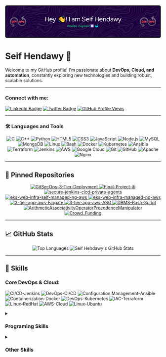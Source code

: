 ![GitHub Banner](./assets/GitHubHeader.png)

# Seif Hendawy 👋

Welcome to my GitHub profile! I'm passionate about **DevOps, Cloud, and automation**, constantly exploring new technologies and building robust, scalable solutions.

---

### Connect with me:

[![LinkedIn Badge](https://img.shields.io/badge/LinkedIn-Profile-informational?style=flat&logo=linkedin&logoColor=white&color=0D76A8)](https://www.linkedin.com/in/seif-hendawy-3995561a8/)
[![Twitter Badge](https://img.shields.io/badge/Twitter-Profile-informational?style=flat&logo=twitter&logoColor=white&color=1CA2F1)](https://twitter.com/MeSivom86)
[![GitHub Profile Views](https://komarev.com/ghpvc/?username=Hendawyy&style=flat-square&color=blueviolet)](https://github.com/Hendawyy)

---

### 🛠 Languages and Tools

<div align="center">
  <img src="https://cdn.jsdelivr.net/gh/devicons/devicon/icons/c/c-original.svg" height="40" alt="C" title="C" />
  <img src="https://cdn.jsdelivr.net/gh/devicons/devicon/icons/cplusplus/cplusplus-original.svg" height="40" alt="C++" title="C++" />
  <img src="https://cdn.jsdelivr.net/gh/devicons/devicon/icons/python/python-original.svg" height="40" alt="Python" title="Python" />
  <img src="https://cdn.jsdelivr.net/gh/devicons/devicon/icons/html5/html5-original.svg" height="40" alt="HTML5" title="HTML5" />
  <img src="https://cdn.jsdelivr.net/gh/devicons/devicon/icons/css3/css3-original.svg" height="40" alt="CSS3" title="CSS3" />
  <img src="https://cdn.jsdelivr.net/gh/devicons/devicon/icons/javascript/javascript-original.svg" height="40" alt="JavaScript" title="JavaScript" />
  <img src="https://cdn.jsdelivr.net/gh/devicons/devicon/icons/nodejs/nodejs-original.svg" height="40" alt="Node.js" title="Node.js" />
  <img src="https://cdn.jsdelivr.net/gh/devicons/devicon/icons/mysql/mysql-original.svg" height="40" alt="MySQL" title="MySQL" />
  <img src="https://cdn.jsdelivr.net/gh/devicons/devicon/icons/mongodb/mongodb-original.svg" height="40" alt="MongoDB" title="MongoDB" />
  <img src="https://cdn.jsdelivr.net/gh/devicons/devicon/icons/linux/linux-original.svg" height="40" alt="Linux" title="Linux" />
  <img src="https://cdn.jsdelivr.net/gh/devicons/devicon/icons/bash/bash-original.svg" height="40" alt="Bash" title="Bash" />
  <img src="https://cdn.jsdelivr.net/gh/devicons/devicon/icons/docker/docker-original.svg" height="40" alt="Docker" title="Docker" />
  <img src="https://cdn.jsdelivr.net/gh/devicons/devicon/icons/kubernetes/kubernetes-plain.svg" height="40" alt="Kubernetes" title="Kubernetes" />
  <img src="https://cdn.jsdelivr.net/gh/devicons/devicon/icons/ansible/ansible-original.svg" height="40" alt="Ansible" title="Ansible" />
  <img src="https://cdn.jsdelivr.net/gh/devicons/devicon/icons/terraform/terraform-original.svg" height="40" alt="Terraform" title="Terraform" />
  <img src="https://cdn.jsdelivr.net/gh/devicons/devicon/icons/jenkins/jenkins-line.svg" height="40" alt="Jenkins" title="Jenkins" />
  <img src="https://cdn.jsdelivr.net/gh/devicons/devicon/icons/amazonwebservices/amazonwebservices-line-wordmark.svg" height="40" alt="AWS" title="AWS" />
  <img src="https://cdn.jsdelivr.net/gh/devicons/devicon/icons/googlecloud/googlecloud-original.svg" height="40" alt="Google Cloud" title="Google Cloud" />
  <img src="https://cdn.jsdelivr.net/gh/devicons/devicon/icons/git/git-original.svg" height="40" alt="Git" title="Git" />
  <img src="https://cdn.jsdelivr.net/gh/devicons/devicon/icons/github/github-original.svg" height="40" alt="GitHub" title="GitHub" />
  <img src="https://cdn.jsdelivr.net/gh/devicons/devicon/icons/apache/apache-original.svg" height="40" alt="Apache" title="Apache" />
  <img src="https://cdn.jsdelivr.net/gh/devicons/devicon/icons/nginx/nginx-original.svg" height="40" alt="Nginx" title="Nginx" />
</div>

---

## 🚀 Pinned Repositories

<div align="center">
  <a href="https://github.com/Hendawyy/GitSecOps-3-Tier-Deployment">
    <img src="https://github-readme-stats.vercel.app/api/pin/?username=Hendawyy&repo=GitSecOps-3-Tier-Deployment&title_color=ffffff&text_color=c9cacc&icon_color=4AB197&bg_color=1A2B34&cache_seconds=60" alt="GitSecOps-3-Tier-Deployment" />
  </a>
  <a href="https://github.com/Hendawyy/Final-Project-iti">
    <img src="https://github-readme-stats.vercel.app/api/pin/?username=Hendawyy&repo=Final-Project-iti&title_color=ffffff&text_color=c9cacc&icon_color=4AB197&bg_color=1A2B34&cache_seconds=60" alt="Final-Project-iti" />
  </a>
  <a href="https://github.com/Hendawyy/secure-jenkins-cicd-private-agents">
    <img src="https://github-readme-stats.vercel.app/api/pin/?username=Hendawyy&repo=secure-jenkins-cicd-private-agents&title_color=ffffff&text_color=c9cacc&icon_color=4AB197&bg_color=1A2B34&cache_seconds=60" alt="secure-jenkins-cicd-private-agents" />
  </a>
  <a href="https://github.com/Hendawyy/eks-web-infra-self-managed-ng-aws">
    <img src="https://github-readme-stats.vercel.app/api/pin/?username=Hendawyy&repo=eks-web-infra-self-managed-ng-aws&title_color=ffffff&text_color=c9cacc&icon_color=4AB197&bg_color=1A2B34&cache_seconds=60" alt="eks-web-infra-self-managed-ng-aws" />
  </a>
  <a href="https://github.com/Hendawyy/eks-web-infra-managed-ng-aws">
    <img src="https://github-readme-stats.vercel.app/api/pin/?username=Hendawyy&repo=eks-web-infra-managed-ng-aws&title_color=ffffff&text_color=c9cacc&icon_color=4AB197&bg_color=1A2B34&cache_seconds=60" alt="eks-web-infra-managed-ng-aws" />
  </a>
  <a href="https://github.com/Hendawyy/3-tier-app-aws-Fargate">
    <img src="https://github-readme-stats.vercel.app/api/pin/?username=Hendawyy&repo=3-tier-app-aws-Fargate&title_color=ffffff&text_color=c9cacc&icon_color=4AB197&bg_color=1A2B34&cache_seconds=60" alt="3-tier-app-aws-Fargate" />
  </a>
  <a href="https://github.com/Hendawyy/3-tier-app-aws-ASG">
    <img src="https://github-readme-stats.vercel.app/api/pin/?username=Hendawyy&repo=3-tier-app-aws-ASG&title_color=ffffff&text_color=c9cacc&icon_color=4AB197&bg_color=1A2B34&cache_seconds=60" alt="3-tier-app-aws-ASG" />
  </a>
  <a href="https://github.com/Hendawyy/DBMS-Bash-Script">
    <img src="https://github-readme-stats.vercel.app/api/pin/?username=Hendawyy&repo=DBMS-Bash-Script&title_color=ffffff&text_color=c9cacc&icon_color=4AB197&bg_color=1A2B34&cache_seconds=60" alt="DBMS-Bash-Script" />
  </a>
  <a href="https://github.com/Hendawyy/ArithmeticAssociativityOperatorPrecedenceManipulator">
    <img src="https://github-readme-stats.vercel.app/api/pin/?username=Hendawyy&repo=ArithmeticAssociativityOperatorPrecedenceManipulator&title_color=ffffff&text_color=c9cacc&icon_color=4AB197&bg_color=1A2B34&cache_seconds=60" alt="ArithmeticAssociativityOperatorPrecedenceManipulator" />
  </a>
  <a href="https://github.com/Hendawyy/Crowd_Funding.git">
    <img src="https://github-readme-stats.vercel.app/api/pin/?username=Hendawyy&repo=Crowd_Funding&title_color=ffffff&text_color=c9cacc&icon_color=4AB197&bg_color=1A2B34&cache_seconds=60" alt="Crowd_Funding" />
  </a>
</div>

---

## 📈 GitHub Stats

<div align="center">
  <img src="https://github-readme-stats.vercel.app/api/top-langs/?username=Hendawyy&hide=html,css&title_color=ffffff&text_color=c9cacc&icon_color=4AB197&bg_color=1A2B34&cache_seconds=60" alt="Top Languages" />
  <img src="https://github-readme-stats.vercel.app/api?username=Hendawyy&show_icons=true&line_height=27&count_private=true&title_color=ffffff&text_color=c9cacc&icon_color=4AB097&bg_color=1A2B34&cache_seconds=60" alt="Seif Hendawy's GitHub Stats" />
</div>

---

## 💼 Skills

### Core DevOps & Cloud:

![CI/CD-Jenkins](https://img.shields.io/badge/CI/CD-Jenkins-informational?style=flat&logo=jenkins&logoColor=white&color=4AB197)
![DevOps-CI/CD](https://img.shields.io/badge/DevOps-CI/CD-informational?style=flat&logo=github-actions&logoColor=white&color=4AB197)
![Configuration Management-Ansible](https://img.shields.io/badge/Configuration_Management-Ansible-informational?style=flat&logo=ansible&logoColor=white&color=4AB197)
![Containerization-Docker](https://img.shields.io/badge/Containerization-Docker-informational?style=flat&logo=docker&logoColor=white&color=4AB197)
![DevOps-Kubernetes](https://img.shields.io/badge/Orchestration-Kubernetes-informational?style=flat&logo=kubernetes&logoColor=white&color=4AB197)
![IAC-Terraform](https://img.shields.io/badge/IAC-Terraform-informational?style=flat&logo=terraform&logoColor=white&color=4AB197)
![Linux-RedHat](https://img.shields.io/badge/Linux-RedHat-informational?style=flat&logo=RedHat&logoColor=white&color=4AB197)
![AWS-Cloud](https://img.shields.io/badge/AWS-Cloud-informational?style=flat&logo=Amazon%20AWS&Cloud&logoColor=white&color=4AB197)
![Linux-Ubuntu](https://img.shields.io/badge/Linux-Ubuntu-informational?style=flat&logo=ubuntu&logoColor=white&color=4AB197)

<details>
<summary><h3>Programing Skills</h3></summary>

![Python](https://img.shields.io/badge/Python-informational?style=flat&logo=python&logoColor=white&color=4AB197)
![Java](https://img.shields.io/badge/Java-informational?style=flat&logo=java&logoColor=white&color=4AB197)
![C](https://img.shields.io/badge/C-informational?style=flat&logo=c&logoColor=white&color=4AB197)
![C++](https://img.shields.io/badge/C++-informational?style=flat&logo=c%2B%2B&logoColor=white&color=4AB197)
![C#](https://img.shields.io/badge/C%23-informational?style=flat&logo=c-sharp&logoColor=white&color=4AB197)
![PHP](https://img.shields.io/badge/PHP-informational?style=flat&logo=php&logoColor=white&color=4AB197)
![Dart](https://img.shields.io/badge/Dart-informational?style=flat&logo=dart&logoColor=white&color=4AB197)
![MySQL](https://img.shields.io/badge/MySQL-informational?style=flat&logo=mysql&logoColor=white&color=4AB197)
![HTML](https://img.shields.io/badge/HTML-informational?style=flat&logo=html5&logoColor=white&color=4AB197)
![CSS](https://img.shields.io/badge/CSS-informational?style=flat&logo=css3&logoColor=white&color=4AB197)
![JavaScript](https://img.shields.io/badge/JavaScript-informational?style=flat&logo=javascript&logoColor=white&color=4AB197)
![Flutter](https://img.shields.io/badge/Flutter-informational?style=flat&logo=flutter&logoColor=white&color=4AB197)
![Full Stack](https://img.shields.io/badge/Full%20Stack-informational?style=flat&logo=react&logoColor=white&color=4AB197)
![Web Development](https://img.shields.io/badge/Web%20Development-informational?style=flat&logo=react&logoColor=white&color=4AB197)
![AI](https://img.shields.io/badge/AI-informational?style=flat&logo=python&logoColor=white&color=4AB197)
![TensorFlow](https://img.shields.io/badge/TensorFlow-informational?style=flat&logo=TensorFlow&logoColor=white&color=4AB197)
</details>

<details>
<summary><h3>Other Skills</h3></summary>

![Problem Solving](https://img.shields.io/badge/Problem%20Solving-informational?style=flat&color=4AB197)
![Research](https://img.shields.io/badge/Research-informational?style=flat&color=4AB197)
![Multitasking](https://img.shields.io/badge/Multitasking-informational?style=flat&color=4AB197)
![Software Diagrams](https://img.shields.io/badge/Software%20Diagrams-informational?style=flat&color=4AB197)
![Version Control](https://img.shields.io/badge/Version%20Control-informational?style=flat&color=4AB197)
![Unit Testing](https://img.shields.io/badge/Unit%20Testing-informational?style=flat&color=4AB197)
![Bash Scripting](https://img.shields.io/badge/Bash%20Scripting-informational?style=flat&color=4AB197)
![Prometheus](https://img.shields.io/badge/Prometheus-informational?style=flat&color=4AB197)

</details>
